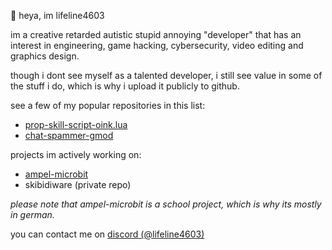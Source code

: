 👋 heya, im lifeline4603

im a creative retarded autistic stupid annoying "developer" that has an interest in engineering, game hacking, cybersecurity, video editing and graphics design.

though i dont see myself as a talented developer, i still see value in some of the stuff i do, which is why i upload it publicly to github.

see a few of my popular repositories in this list:
- [prop-skill-script-oink.lua](https://github.com/lifeline4603/prop-kill-script-oink.lua)
- [chat-spammer-gmod](https://github.com/lifeline4603/chat-spammer-gmod)

projects im actively working on:
- [ampel-microbit](https://github.com/lifeline4603/ampel-microbit)
- skibidiware (private repo)

*please note that ampel-microbit is a school project, which is why its mostly in german.*

you can contact me on [discord (@lifeline4603)](https://discord.com/users/890994028672319499)
